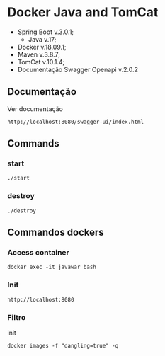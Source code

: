 # Docker Java and TomCat

* Spring Boot v.3.0.1;
    * Java v.17;
* Docker v.18.09.1;
* Maven v.3.8.7;
* TomCat v.10.1.4;
* Documentação Swagger Openapi v.2.0.2

## Documentação

Ver documentação
```
http://localhost:8080/swagger-ui/index.html
```

## Commands

### start

```
./start
```

### destroy
```
./destroy
```

## Commandos dockers

### Access container
```
docker exec -it javawar bash

```
### Init
```
http://localhost:8080

```

### Filtro
init
```
docker images -f "dangling=true" -q
```